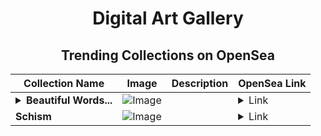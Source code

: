 <div align="center">

# Digital Art Gallery

## Trending Collections on OpenSea

| Collection Name                       | Image                                                                                     | Description                       | OpenSea Link                                                                                          |
|---------------------------------------|-------------------------------------------------------------------------------------------|-----------------------------------|--------------------------------------------------------------------------------------------------------|
| **<details><summary>Beautiful Words...</summary>Beautiful Words Create Beautiful World for Jessica</details>** | ![Image](https://i.seadn.io/s/raw/files/1cccddac6fc0f47e082216c22edf8f9a.jpg?w=500&auto=format?w=200&auto=format) |  | <details><summary>Link</summary>[Beautiful Words Create Beautiful World for Jessica](https://opensea.io/collection/beautiful-words-create-beautiful-world-for-jessica)</details> |
| **Schism** | ![Image](https://i.seadn.io/s/raw/files/5b4c31829f9c06da5a5ccad522ce3ab2.jpg?w=500&auto=format?w=200&auto=format) |  | <details><summary>Link</summary>[Schism](https://opensea.io/collection/schism-2)</details> |

</div>